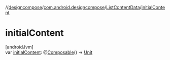 //[designcompose](../../../index.md)/[com.android.designcompose](../index.md)/[ListContentData](index.md)/[initialContent](initial-content.md)

# initialContent

[androidJvm]\
var [initialContent](initial-content.md): @[Composable](https://developer.android.com/reference/kotlin/androidx/compose/runtime/Composable.html)() -&gt; [Unit](https://kotlinlang.org/api/latest/jvm/stdlib/kotlin/-unit/index.html)
